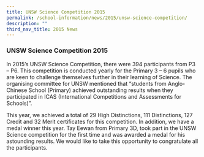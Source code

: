 ```yaml
---
title: UNSW Science Competition 2015
permalink: /school-information/news/2015/unsw-science-competition/
description: ""
third_nav_title: 2015 News
---
```

### **UNSW Science Competition 2015**
In 2015’s UNSW Science Competition, there were 394 participants from P3 – P6. This competition is conducted yearly for the Primary 3 – 6 pupils who are keen to challenge themselves further in their learning of Science. The organising committee for UNSW mentioned that “students from Anglo-Chinese School (Primary) achieved outstanding results when they participated in ICAS (International Competitions and Assessments for Schools)”.

This year, we achieved a total of 29 High Distinctions, 111 Distinctions, 127 Credit and 32 Merit certificates for this competition. In addition, we have a medal winner this year. Tay Eewan from Primary 3D, took part in the UNSW Science competition for the first time and was awarded a medal for his astounding results. We would like to take this opportunity to congratulate all the participants.